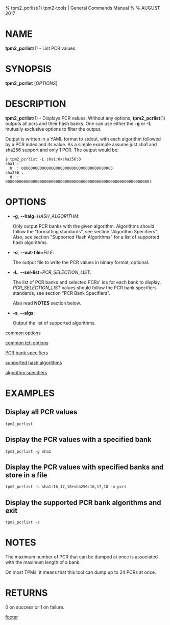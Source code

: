 % tpm2_pcrlist(1) tpm2-tools | General Commands Manual
%
% AUGUST 2017

# NAME

**tpm2_pcrlist**(1) - List PCR values.

# SYNOPSIS

**tpm2_pcrlist** [*OPTIONS*]

# DESCRIPTION

**tpm2_pcrlist**(1) - Displays PCR values. Without any options, **tpm2_pcrlist**(1)
outputs all pcrs and their hash banks. One can use either the **-g** or **-L**
mutually exclusive options to filter the output.

Output is written in a YAML format to stdout, with each algorithm followed by
a PCR index and its value. As a simple example assume just sha1 and sha256
support and only 1 PCR. The output would be:
```
$ tpm2_pcrlist -L sha1:0+sha256:0
sha1 :
  0  : 0000000000000000000000000000000000000003
sha256 :
  0  : 0000000000000000000000000000000000000000000000000000000000000003
```

# OPTIONS

  * **-g**, **--halg**=_HASH\_ALGORITHM_:

    Only output PCR banks with the given algorithm.
    Algorithms should follow the "formatting standards", see section
    "Algorithm Specifiers".
    Also, see section "Supported Hash Algorithms" for a list of supported hash
    algorithms.

  * **-o**, **--out-file**=_FILE_:

    The output file to write the PCR values in binary format, optional.

  * **-L**, **--sel-list**=_PCR\_SELECTION\_LIST_:

    The list of PCR banks and selected PCRs' ids for each bank to display.
    _PCR\_SELECTION\_LIST_ values should follow the
    PCR bank specifiers standards, see section "PCR Bank Specifiers".

    Also read **NOTES** section below.

  * **-s**, **--algs**:

    Output the list of supported algorithms.

[common options](common/options.md)

[common tcti options](common/tcti.md)

[PCR bank specifiers](common/pcr.md)

[supported hash algorithms](common/hash.md)

[algorithm specifiers](common/alg.md)

# EXAMPLES

## Display all PCR values
```
tpm2_pcrlist
```

## Display the PCR values with a specified bank
```
tpm2_pcrlist -g sha1
```

## Display the PCR values with specified banks and store in a file
```
tpm2_pcrlist -L sha1:16,17,18+sha256:16,17,18 -o pcrs
```

## Display the supported PCR bank algorithms and exit
```
tpm2_pcrlist -s
```

# NOTES

The maximum number of PCR that can be dumped at once is associated
with the maximum length of a bank.

On most TPMs, it means that this tool can dump up to 24 PCRs
at once.

# RETURNS

0 on success or 1 on failure.

[footer](common/footer.md)
